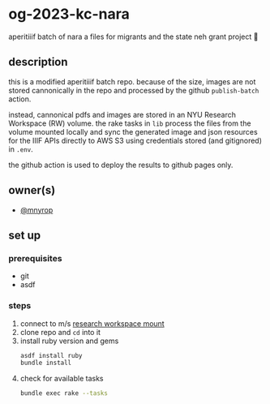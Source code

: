 # og-2023-kc-nara

aperitiiif batch of nara a files for migrants and the state neh grant project 🥂

## description

this is a modified aperitiiif batch repo. because of the size, images are not stored cannonically in the repo and processed by the github `publish-batch` action. 

instead, cannonical pdfs and images are stored in an NYU Research Workspace (RW) volume. the rake tasks in `lib` process the files from the volume mounted locally and sync the generated image and json resources for the IIIF APIs directly to AWS S3 using credentials stored (and gitignored) in `.env`.

the github action is used to deploy the results to github pages only.

## owner(s)
- [@mnyrop](https://github.com/mnyrop)

## set up

### prerequisites
- git
- asdf

### steps
1. connect to m/s [research workspace mount](https://github.com/Migrants-and-The-State/playbook/blob/main/docs/research-workspace.md)
2. clone repo and `cd` into it
3. install ruby version and gems
    ``` sh
    asdf install ruby
    bundle install
    ```
4. check for available tasks
    ``` sh
    bundle exec rake --tasks
    ```
